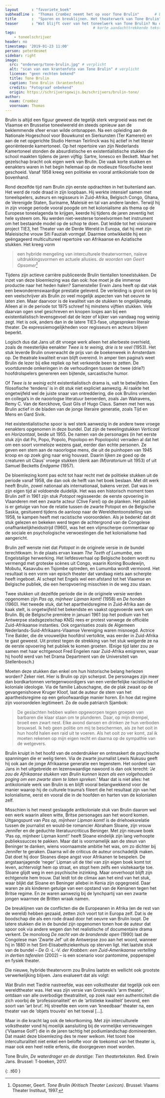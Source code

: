 ```yaml
---
layout      : "favoriete_boek"          
subheadline :  "Thomas Crombez neemt het op voor Tone Brulin"       # bijkomende titel
title       :  "Sporen en breuklijnen. Het theaterwerk van Tone Brulin"  # titel
teaser      : "Wat blijft over van het toneelwerk van Tone Brulin? Nu de illustere schrijver, regisseur, toneelpedagoog en essayist in 2016 negentig jaar oud was geworden, leek de vraag meer dan ooit aan de orde. Dramaturg Erwin Jans (Het Toneelhuis) stelde een bloemlezing van tien toneelstukken samen."
                                        # korte aandachttrekkende tekst
tags:
    - toneelschrijver
header: no
timestamp: '2019-01-23 11:00'
person: peterdesmet
sidebar: right
image:
  src: "onderwerp/tone-brulin.jpg" # verplicht
  alt: "scan van een krantenfoto van Tone Brulin" # verplicht
  license: "geen rechten bekend"
  title: Tone Brulin
  caption: Tone Brulin (krantenfoto)
  credits: "Fotograaf onbekend"
  origin: https://schrijversgewijs.be/schrijvers/brulin-tone/
author: 
  naam: Crombez
  voornaam: Thomas
---
```

Brulin is altijd een figuur geweest die tegelijk sterk vergroeid was met de Vlaamse en Brusselse toneelwereld én steeds opnieuw aan de beklemmende sfeer ervan wilde ontsnappen. Na een opleiding aan de Nationale Hogeschool voor Bouwkunst en Sierkunsten (Ter Kameren) en aan de net opgerichte Studio Herman Teirlinck was hij actief in het literair georiënteerde kamertoneel. Op het repertoire van zijn Nederlands Kamertoneel stonden de absurdistische en existentialistische stukken die school maakten tijdens de jaren vijftig: Sartre, Ionesco en Beckett. Maar het gezelschap bracht ook eigen werk van Brulin. Die vaak korte stukken en eenakters waren in het begin helemaal op de modieuze filosofische leest geschoeid. Vanaf 1958 kreeg een politieke en vooral antikoloniale toon de bovenhand.

Rond dezelfde tijd nam Brulin zijn eerste opdrachten in het buitenland aan. Het werd de rode draad in zijn loopbaan. Hij werkte intensief samen met toneelspelers, auteurs en regisseurs in Zuid-Afrika, Belgisch Congo, Ghana, de Verenigde Staten, Suriname, Maleisië en tal van andere landen. Terwijl hij in zijn vroege periode vooral poogde om het kolonialisme als thema op de Europese toneelagenda te krijgen, keerde hij tijdens de jaren zeventig het hele systeem om. Nu werden niet-westerse toneelvormen het instrument om het bestaande model op de schop te doen. Dat leidde tot het visionaire project TIE3, het Theater van de Derde Wereld in Europa, dat hij met zijn Maleisische vrouw Siti Fauziah vormgaf. Daarmee ontwikkelde hij een geëngageerd multicultureel repertoire van Afrikaanse en Aziatische stukken. Het kreeg vorm
> een hybride mengeling van interculturele theatervormen, naïeve uitdrukkingsvormen en actuele allusies.
<cite>de woorden van Geert Opsomer[^1]</cite>

Tijdens zijn actieve carrière publiceerde Brulin tientallen toneelstukken. De inzet van deze bloemlezing was dan ook: hoe moet je die immense productie naar het heden halen? Samensteller Erwin Jans heeft op dat vlak een bewonderenswaardige prestatie geleverd. De verleiding is groot om bij een veelschrijver als Brulin zo veel mogelijk aspecten van het oeuvre te laten zien. Maar daarvoor is de kwaliteit van de stukken te ongelijkmatig. Alleen al in de periode tot 1975 schreef hij minstens vijftien stukken. Vele daarvan ogen snel geschreven en knopen losjes aan bij een existentialistisch levensgevoel dat de lezer of kijker van vandaag nog weinig zegt. Het is ook, anders dan in de latere TIE3-fase, uitgesproken literair theater. De expressiemogelijkheden voor regisseurs en acteurs blijven beperkt.

Logisch dus dat Jans uit dit vroege werk alleen het allerbeste overhield, zoals de meesterlijke eenakter *Twee is te weinig, drie is te veel* (1953). Het stuk leverde Brulin onverwacht de prijs van de boekenweek in Amsterdam op. De theatrale kwaliteit ervan blijft overeind. In amper tien pagina’s weet Brulin de lezer bij elke repliek op het verkeerde been te zetten. De voortdurende omkeringen in de verhoudingen tussen de twee (drie?) hoofdrolspelers genereren een bijtende, sarcastische humor.

Of *Twee is te weinig* echt existentialistisch drama is, valt te betwijfelen. Een filosofische ‘tendens’ is in dit stuk niet expliciet aanwezig. Al raakte het ongetwijfeld wel de juiste snaar van ontreddering, die ook Brulins vrienden en collega’s in de naoorlogse literatuur beroerden, zoals Jan Walravens, Remy C. Van de Kerckhove, Gust Gils of Hugo Claus. Samen met hen was Brulin actief in de bladen van de jonge literaire generatie, zoals Tijd en Mens en Gard Sivik.

Het existentialistische spoor is wel sterk aanwezig in de andere twee vroege eenakters opgenomen in deze bundel. Dat zijn de tweelingstukken *Verticaal* en *Horizontaal*, beide uit 1955. De namen van de personages (in het eerste stuk zijn dat Po, Popo, Popolo, Popolopo en Popolopolo) verraden al dat het om een soort vormeloze wezens gaat, eerder dan echte personen. Ze geven een stem aan de naoorlogse mens, die uit de puinhopen van 1945 kroop en op zoek ging naar enig houvast. Daarin lijken ze goed op de creaturen uit Claus’ vroege stukken (denk aan *(M)oratorium* uit 1953) of uit Samuel Becketts *Endgame* (1957).

De bloemlezing komt pas echt tot haar recht met de politieke stukken uit de periode vanaf 1958, die dan ook de helft van het boek beslaan. Met dit werk heeft Brulin, zowel nationaal als internationaal, bakens verzet. Dat was in zijn eigen tijd al voldoende duidelijk. Het was een historisch moment toen Brulin zelf in 1961 zijn stuk *Potopot* regisseerde: de eerste opvoering in Vlaanderen met een zwarte acteur (Clive Farel) op de planken. Het publiek is er getuige van hoe de relatie tussen de zwarte Potopot en de Belgische Saskia, gesitueerd tijdens de aanloop naar de Wereldtentoonstelling van 1958, te kampen heeft met racistische vooroordelen. Als je bedenkt dat dit stuk gelezen en bekeken werd tegen de achtergrond van de Congolese onafhankelijkheidsstrijd (1960), was het een vlijmscherpe commentaar op de sociale en psychologische verwoestingen die het kolonialisme had aangericht.

Brulin zelf wenste niet dat *Potopot* in de originele versie in de bundel terechtkwam. In de plaats ervan kwam *The Teeth of Lumumba*, een Engelstalige herwerking. Het liefdesverhaal op Belgische bodem wordt nu vermengd met groteske scènes uit Congo, waarin Koning Boudewijn, Mobutu, Kasavubu en Tsjombe optreden, en Lumumba wordt vermoord. Het resultaat is een vorm van episch theater dat vandaag niets aan scherpte heeft ingeboet. Al schept het Engels wel een afstand tot het Vlaamse en Belgische publiek, die een heropvoering misschien in de weg zou staan.

Twee stukken uit dezelfde periode die in de originele versie werden opgenomen zijn *Pas op, mijnheer Lipman komt!* (1958) en *De honden* (1960). Het tweede stuk, dat het apartheidsregime in Zuid-Afrika aan de kaak stelt, is ongetwijfeld het bekendste en vaakst opgevoerde werk van Brulin. Bij de Belgische première in januari 1961 (op het podium van het Antwerpse stadsgezelschap KNS) rees er protest vanwege de officiële Zuid-Afrikaanse instanties. Ook organisaties zoals de Algemeen Nederlands-Suid-Afrikaans-Vlaamse Vereniging waren misnoegd. Actrice Tine Balder, die de vrouwelijke hoofdrol vertolkte, was eerder in Zuid-Afrika te gast geweest. Uit protest tegen de strekking van het stuk weigerde ze na de eerste opvoering het publiek te komen groeten. (Enige tijd later zou ze samen met haar echtgenoot Fred Engelen naar Zuid-Afrika emigreren, waar hij hoofd werd van het Drama Department van de Universiteit van Stellenbosch.)

Moeten deze stukken dan enkel om hun historische belang herlezen worden? Zeker niet. Hier is Brulin op zijn scherpst. De personages zijn meer dan bordkartonnen vertegenwoordigers van een verderfelijke racistische of koloniale ideologie. Via de familie Labuschagne, die de plak zwaait op de gevangenishoeve Kruger Kloof, laat de auteur de stem van het apartheidsregime op een geloofwaardige manier horen. En hoe dat regime zijn vooroordelen legitimeert. Zo de oude patriarch Sjambok:

>De geslachten hebben wallen opgeworpen tegen groepen van barbaren die klaar staan om te plunderen. Daar, op mijn drempel, broeit een zwart nest. Elke avond dansen en drinken ze hun verboden brouwsel. Ik heb geen politie om mij te beschermen, als ze het ooit in hun hoofd halen een raid uit te voeren. Als het ooit zo ver komt, zal ik moeten rekenen op mijn eigen recht en daarna op de sympathie van de wetgevers.

Brulin kruipt in het hoofd van de onderdrukker en ontmaskert de psychische spanningen die er welig tieren. Via de zwarte journalist Lewis Nukusu geeft hij ook aan de jonge Afrikaanse generatie een tegenstem. Het oordeel van Jans in het uitgebreide en lezenswaardige nawoord is dan ook terecht: *‘Je zou de Afrikaanse stukken van Brulin kunnen lezen als een volgehouden poging om een zwarte stem te laten spreken.’* Maar dat is niet alles: het antikoloniale werk van Brulin is en blijft vooral belangwekkend voor de manier waarop hij de culturele trauma’s fileert die het resultaat zijn van het kolonialisme, eerst en vooral die in de hoofden en harten van de kolonialen zelf.

Misschien is het meest geslaagde antikoloniale stuk van Brulin daarom wel een werk waarin alleen witte, Britse personages aan het woord komen. Uitgangspunt van *Pas op, mijnheer Lipman komt!* is de driehoeksrelatie tussen de journalist en would-be romancier Abraham Sloane, zijn vrouw Jennifer en de geduchte literatuurcriticus Beninger. Met zijn nieuwe boek ‘Pas op, mijnheer Lipman komt!’ heeft Sloane eindelijk zijn lang verhoopte publiekssucces te pakken. Maar dat is voornamelijk aan de steun van Beninger te danken, wiens voornaamste ambitie het was, om zo dichter bij Jennifer te geraken. Daarna wil de criticus de auteur onschadelijk maken. Dat doet hij door Sloanes diepe angst voor Afrikanen te bespelen. De angstaanjagende ‘neger’ Lipman uit de titel van zijn eigen boek komt tot leven, achtervolgt hem op straat, en stopt hem zelfs een visitekaartje toe. Sloane glijdt weg in een psychische inzinking. Maar onverhoopt blijft zijn echtgenote hem trouw. Dat leidt tot de climax aan het eind van het stuk, waar blijkt dat Sloane en Beninger allebei in Kenia zijn opgegroeid. Daar waren ze als kinderen getuige van een opstand van de Kenianen tegen het Britse regime. En ze waren aanwezig bij de lynchpartij van een zwarte jongen waarmee de Britten wraak namen.

De breuklijnen van de conflicten die de Europeanen in Afrika (en de rest van de wereld) hebben gezaaid, zetten zich voort tot in Europa zelf. Dat is de boodschap die als een rode draad door het oeuvre van Brulin loopt. De latere stukken die in de bundel zijn opgenomen tonen hoe de auteur dat spoor ook via andere wegen dan het realistische of documentaire drama verkent. De monoloog *De nacht van de brandende apen* (1990) laat de Congolese man ‘Zwarte Jef’ uit de Antwerpse zoo aan het woord, wanneer hij in 1880 in het Sint-Elisabethziekenhuis op sterven ligt. Het laatste stuk van de bundel – *De O.-L.-V. der Krabben: een Zuid-Amerikaanse vertelling in dertien taferelen* (2002) – is een scenario voor pantomime, poppenspel en fysiek theater.

Die nieuwe, hybride theatervorm zou Brulins laatste en wellicht ook grootste verwerkelijking blijven. Jans evalueert dat als volgt:

Wat Brulin met Tiedrie nastreefde, was een volkstheater dat tegelijk ook een wereldtheater was. Het was zijn versie van Grotowski’s ‘arm theater’, ontdaan van alle overbodige theatraliteit, op zoek naar een authenticiteit die zich voorbij de ‘professionaliteit’ en de ‘artistieke kwaliteit’ bevond, een soort van ‘art brut’. Hij streefde een vorm van ‘kneedbaar’ theater na, een theater van de ‘objets trouvés’ en het toeval […].

Maar in die kracht lag ook de tekortkoming. Met zijn interculturele volkstheater vond hij moeilijk aansluiting bij de vormelijke vernieuwingen (‘Vlaamse Golf’) die in de jaren tachtig het podiumlandschap domineerden. Dat maakt deze bloemlezing des te meer welkom. Het toont hoe interculturaliteit niet enkel een belofte voor de toekomst van het theater is, maar ook een heel reële erfenis, die doorgegeven moet worden.

Tone Brulin, *De waterdrager en de dorstige: Tien theaterteksten.* Red. Erwin Jans. Brussel: T-boeken, 2017.

[^1]: Opsomer, Geert. *Tone Brulin (Kritisch Theater Lexicon)*. Brussel: Vlaams Theater Instituut, 1997.

{: .t60 }
